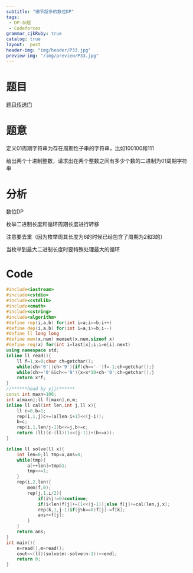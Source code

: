 ```yaml
---
subtitle: "细节超多的数位DP"
tags: 
 - DP-杂题
 - Codeforces
grammar_cjkRuby: true
catalog: true
layout:  post
header-img: "img/header/P33.jpg"
preview-img: "/img/preview/P33.jpg"
---
```


# 题目

[题目传送门](http://codeforces.com/problemset/problem/215/E)

# 题意

定义$01$周期字符串为存在周期性子串的字符串，比如$100100$和$111$

给出两个十进制整数，请求出在两个整数之间有多少个数的二进制为$01$周期字符串

# 分析

数位DP

枚举二进制长度和循环周期长度进行转移

注意要去重（因为枚举周其长度为6的时候已经包含了周期为2和3的）

当枚举到最大二进制长度时要特殊处理最大的循环

# Code
```cpp
#include<iostream>
#include<cstdio>
#include<cstdlib>
#include<cmath>
#include<cstring>
#include<algorithm>
#define rep(i,a,b) for(int i=a;i<=b;i++)
#define dep(i,a,b) for(int i=a;i>=b;i--)
#define ll long long
#define mem(x,num) memset(x,num,sizeof x)
#define reg(x) for(int i=last[x];i;i=e[i].next)
using namespace std;
inline ll read(){
    ll f=1,x=0;char ch=getchar();
    while(ch<'0'||ch>'9'){if(ch=='-')f=-1;ch=getchar();}
    while(ch>='0'&&ch<='9'){x=x*10+ch-'0';ch=getchar();}
    return x*f;
}
//******head by yjjr******
const int maxn=106;
int a[maxn];ll f[maxn],n,m;
inline ll cal(int len,int j,ll x){
    ll c=0,b=1;
    rep(i,1,j)c+=(a[len-i+1]<<(j-i));
    b=c;
    rep(i,1,len/j-1)b<<=j,b+=c;
    return (ll)(c-(ll)(1<<(j-1))+(b<=x));
}

inline ll solve(ll x){
    int len=0;ll tmp=x,ans=0;
    while(tmp){
        a[++len]=tmp&1;
        tmp>>=1;
    }
    rep(i,2,len){
        mem(f,0);
        rep(j,1,i/2){
            if(i%j!=0)continue;
            if(i<len)f[j]+=(1<<(j-1));else f[j]+=cal(len,j,x);
            rep(k,1,j-1)if(j%k==0)f[j]-=f[k];
            ans+=f[j];
        }
    }
    return ans;
}
int main(){
    n=read(),m=read();
    cout<<(ll)(solve(m)-solve(n-1))<<endl;
    return 0;
}
```